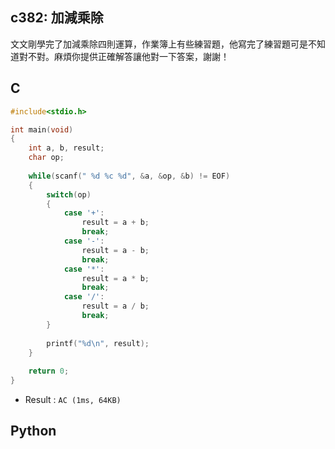 ## c382: 加減乘除
文文剛學完了加減乘除四則運算，作業簿上有些練習題，他寫完了練習題可是不知道對不對。麻煩你提供正確解答讓他對一下答案，謝謝！

## C
```C
#include<stdio.h>

int main(void)
{
	int a, b, result;
	char op;
	
	while(scanf(" %d %c %d", &a, &op, &b) != EOF)
	{
		switch(op)
		{
			case '+':
				result = a + b;
				break;
			case '-':
				result = a - b;
				break;
			case '*':
				result = a * b;
				break;
			case '/':
				result = a / b;
				break;
		}
		
		printf("%d\n", result);
	}
	
	return 0;
}
```
 * Result : `AC (1ms, 64KB)`

## Python
